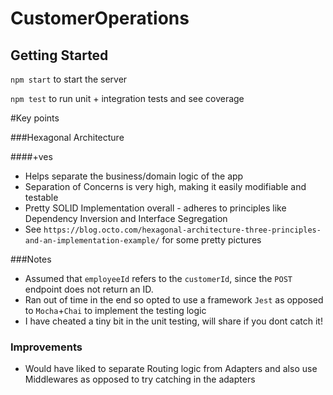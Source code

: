# CustomerOperations

## Getting Started

`npm start` to start the server

`npm test` to run unit + integration tests and see coverage


#Key points

###Hexagonal Architecture

####+ves
- Helps separate the business/domain logic of the app  
- Separation of Concerns is very high, making it easily modifiable and testable
- Pretty SOLID Implementation overall - adheres to principles like Dependency Inversion and Interface Segregation 
- See `https://blog.octo.com/hexagonal-architecture-three-principles-and-an-implementation-example/` for some pretty pictures


###Notes
 
- Assumed that `employeeId` refers to the `customerId`, since the `POST` endpoint does not return an ID.
- Ran out of time in the end so opted to use a framework `Jest` as opposed to `Mocha`+`Chai` to implement the testing logic
- I have cheated a tiny bit in the unit testing, will share if you dont catch it!


### Improvements

- Would have liked to separate Routing logic from Adapters and also use Middlewares as opposed to try catching in the adapters